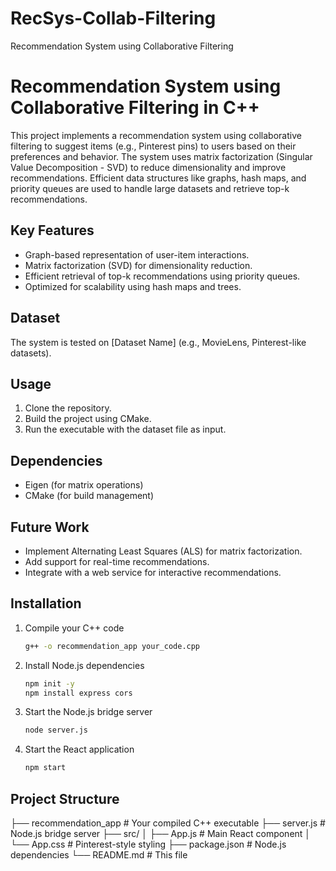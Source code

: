 # RecSys-Collab-Filtering
Recommendation System using Collaborative Filtering

# Recommendation System using Collaborative Filtering in C++

This project implements a recommendation system using collaborative filtering to suggest items (e.g., Pinterest pins) to users based on their preferences and behavior. The system uses matrix factorization (Singular Value Decomposition - SVD) to reduce dimensionality and improve recommendations. Efficient data structures like graphs, hash maps, and priority queues are used to handle large datasets and retrieve top-k recommendations.

## Key Features
- Graph-based representation of user-item interactions.
- Matrix factorization (SVD) for dimensionality reduction.
- Efficient retrieval of top-k recommendations using priority queues.
- Optimized for scalability using hash maps and trees.

## Dataset
The system is tested on [Dataset Name] (e.g., MovieLens, Pinterest-like datasets).

## Usage
1. Clone the repository.
2. Build the project using CMake.
3. Run the executable with the dataset file as input.

## Dependencies
- Eigen (for matrix operations)
- CMake (for build management)

## Future Work
- Implement Alternating Least Squares (ALS) for matrix factorization.
- Add support for real-time recommendations.
- Integrate with a web service for interactive recommendations.

## Installation

1. Compile your C++ code
   ```bash
   g++ -o recommendation_app your_code.cpp


2. Install Node.js dependencies
   ```bash
   npm init -y
   npm install express cors

3. Start the Node.js bridge server
   ```bash
   node server.js


4. Start the React application
   ```bash
   npm start

## Project Structure

├── recommendation_app      # Your compiled C++ executable
├── server.js              # Node.js bridge server
├── src/
│   ├── App.js            # Main React component
│   └── App.css           # Pinterest-style styling
├── package.json          # Node.js dependencies
└── README.md            # This file


